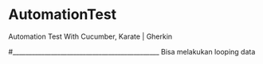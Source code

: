 # AutomationTest
Automation Test With Cucumber, Karate | Gherkin

#______________________________________________
Bisa melakukan looping data
